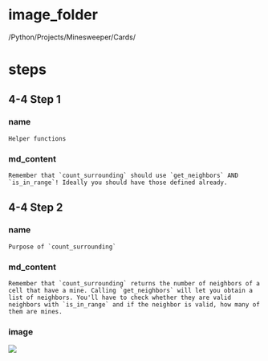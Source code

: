  # image_folder
/Python/Projects/Minesweeper/Cards/

# steps
## 4-4 Step 1
### name
```
Helper functions
```
### md_content
```
Remember that `count_surrounding` should use `get_neighbors` AND `is_in_range`! Ideally you should have those defined already. 
```
## 4-4 Step 2
### name
```
Purpose of `count_surrounding`
```
### md_content
```
Remember that `count_surrounding` returns the number of neighbors of a cell that have a mine. Calling `get_neighbors` will let you obtain a list of neighbors. You'll have to check whether they are valid neighbors with `is_in_range` and if the neighbor is valid, how many of them are mines. 
```

### image
<img src="https://media.gettyimages.com/photos/side-view-of-man-using-recreational-metal-detector-at-horsey-beach-picture-id966240278?s=612x612">